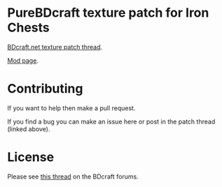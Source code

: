 # PureBDcraft texture patch for Iron Chests
[BDcraft.net texture patch thread](https://bdcraft.net/community/viewtopic.php?t=357).

[Mod page](https://www.curseforge.com/minecraft/mc-mods/iron-chests).

# Contributing
If you want to help then make a pull request.

If you find a bug you can make an issue here or post in the patch thread (linked above).

# License
Please see [this thread](https://bdcraft.net/community/viewtopic.php?t=312) on the BDcraft forums.
